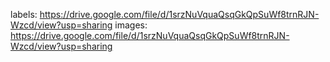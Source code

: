 labels: https://drive.google.com/file/d/1srzNuVquaQsqGkQpSuWf8trnRJN-Wzcd/view?usp=sharing
images: https://drive.google.com/file/d/1srzNuVquaQsqGkQpSuWf8trnRJN-Wzcd/view?usp=sharing
